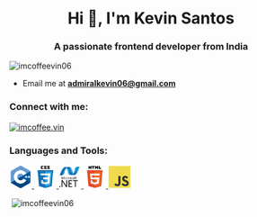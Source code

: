 <h1 align="center">Hi 👋, I'm Kevin Santos</h1>
<h3 align="center">A passionate frontend developer from India</h3>

<p align="left"> <img src="https://komarev.com/ghpvc/?username=imcoffeevin06&label=Profile%20views&color=0e75b6&style=flat" alt="imcoffeevin06" /> </p>

- Email me at **admiralkevin06@gmail.com**

<h3 align="left">Connect with me:</h3>
<p align="left">
<a href="https://fb.com/imcoffee.vin" target="blank"><img align="center" src="https://cdn.jsdelivr.net/npm/simple-icons@3.0.1/icons/facebook.svg" alt="imcoffee.vin" height="30" width="40" /></a>
</p>

<h3 align="left">Languages and Tools:</h3>
<p align="left"> <a href="https://www.w3schools.com/cpp/" target="_blank"> <img src="https://raw.githubusercontent.com/devicons/devicon/master/icons/cplusplus/cplusplus-original.svg" alt="cplusplus" width="40" height="40"/> </a> <a href="https://www.w3schools.com/css/" target="_blank"> <img src="https://raw.githubusercontent.com/devicons/devicon/master/icons/css3/css3-original-wordmark.svg" alt="css3" width="40" height="40"/> </a> <a href="https://dotnet.microsoft.com/" target="_blank"> <img src="https://raw.githubusercontent.com/devicons/devicon/master/icons/dot-net/dot-net-original-wordmark.svg" alt="dotnet" width="40" height="40"/> </a> <a href="https://www.w3.org/html/" target="_blank"> <img src="https://raw.githubusercontent.com/devicons/devicon/master/icons/html5/html5-original-wordmark.svg" alt="html5" width="40" height="40"/> </a> <a href="https://developer.mozilla.org/en-US/docs/Web/JavaScript" target="_blank"> <img src="https://raw.githubusercontent.com/devicons/devicon/master/icons/javascript/javascript-original.svg" alt="javascript" width="40" height="40"/> </a> </p>

<p>&nbsp;<img align="center" src="https://github-readme-stats.vercel.app/api?username=imcoffeevin06&show_icons=true&locale=en" alt="imcoffeevin06" /></p>
